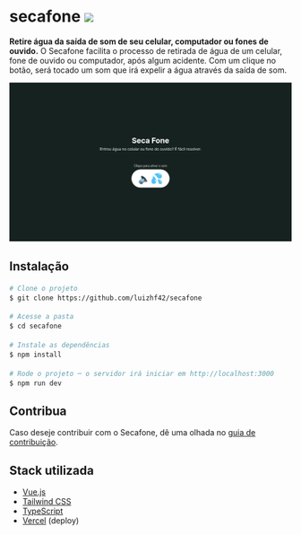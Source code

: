 # secafone <a href="https://secafone.vercel.app">![](https://img.shields.io/badge/Vercel-000000?style=for-the-badge&logo=vercel&logoColor=white)</a>

**Retire água da saída de som de seu celular, computador ou fones de ouvido.** 
O Secafone facilita o processo de retirada de água de um celular, fone de ouvido ou computador, após algum acidente. Com um clique no botão, será tocado um som que irá expelir a água através da saída de som.

![](assets/images/screenshot.png)

## Instalação
```bash
# Clone o projeto
$ git clone https://github.com/luizhf42/secafone

# Acesse a pasta
$ cd secafone

# Instale as dependências
$ npm install

# Rode o projeto ─ o servidor irá iniciar em http://localhost:3000
$ npm run dev
```

## Contribua
Caso deseje contribuir com o Secafone, dê uma olhada no [guia de contribuição](CONTRIBUTING.md).

## Stack utilizada
- [Vue.js](https://vuejs.org)
- [Tailwind CSS](https://tailwindcss.com)
- [TypeScript](https://www.typescriptlang.org/)
- [Vercel](https://vercel.com) (deploy)
